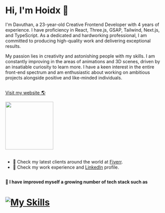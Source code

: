  # Hi, I'm Hoidx 👋 

I'm Davuthan, a 23-year-old Creative Frontend Developer with 4 years of experience. I have proficiency in React, Three.js, GSAP, Tailwind, Next.js, and TypeScript. As a dedicated and hardworking professional, I am committed to producing high-quality work and delivering exceptional results.

My passion lies in creativity and astonishing people with my skills. I am constantly improving in the areas of animations and 3D scenes, driven by an insatiable curiosity to learn more. I have a keen interest in the entire front-end spectrum and am enthusiastic about working on ambitious projects alongside positive and like-minded individuals. 

##  
<a href="https://www.hoidx.dev/">  Visit my website 🌎 </a>







<a target="_blank" href="https://www.hoidx.dev/"><img align="center" width="150" height="150" src="https://media.tenor.com/i_K3zWsgcG8AAAAi/hacker-pepe.gif"></a>

## 
- 🌱 Check my latest clients around the world at <a href="https://www.fiverr.com/hoidxdev?up_rollout=true"> Fiverr</a>.
- 💼 Check my work experience and <a href="https://www.linkedin.com/in/davuthan-hoidx/">LinkedIn</a> profile.

##

**📝 I have improved myself a growing number of tech stack such as**

# [![My Skills](https://skillicons.dev/icons?i=react,next,tailwind,redux,bootstrap,mongodb,graphql,firebase,jest,figma&perline=10)](https://skillicons.dev)
